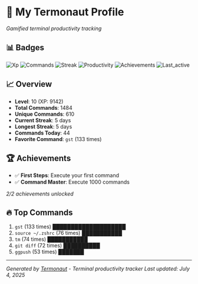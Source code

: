 # 🚀 My Termonaut Profile

*Gamified terminal productivity tracking*

## 📊 Badges

![Xp](https://img.shields.io/badge/XP-Level+10+%289142%2F12100%29-blue?style=flat-square&logo=terminal&logoColor=white) ![Commands](https://img.shields.io/badge/Commands-1484-blue?style=flat-square&logo=terminal&logoColor=white) ![Streak](https://img.shields.io/badge/Streak-5+days-green?style=flat-square&logo=terminal&logoColor=white) ![Productivity](https://img.shields.io/badge/Productivity-80.0%25-green?style=flat-square&logo=terminal&logoColor=white) ![Achievements](https://img.shields.io/badge/Achievements-5%2F10-blue?style=flat-square&logo=terminal&logoColor=white) ![Last_active](https://img.shields.io/badge/Last+Active-6h+ago-yellow?style=flat-square&logo=terminal&logoColor=white) 

## 📈 Overview

- **Level**: 10 (XP: 9142)
- **Total Commands**: 1484
- **Unique Commands**: 610
- **Current Streak**: 5 days
- **Longest Streak**: 5 days
- **Commands Today**: 44
- **Favorite Command**: `gst` (133 times)

## 🏆 Achievements

- ✅ **First Steps**: Execute your first command
- ✅ **Command Master**: Execute 1000 commands

*2/2 achievements unlocked*

## 🔥 Top Commands

1. `gst` (133 times) ████████████████████
2. `source ~/.zshrc` (76 times) ███████████
3. `tm` (74 times) ███████████
4. `git diff` (72 times) ██████████
5. `ggpush` (53 times) ███████

---

*Generated by [Termonaut](https://github.com/oiahoon/termonaut) - Terminal productivity tracker*
*Last updated: July 4, 2025*
